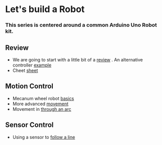 # Let's build a Robot
### This series is centered around a common Arduino Uno Robot kit. 

## Review
- We are going to start with a little bit of a [review](https://github.com/dougnutz/hoc/tree/master/Robot/BasicControl)
. An alternative controller [example](https://github.com/dougnutz/hoc/tree/master/Robot/MotorControllerESP8266)
- Cheet [sheet](https://github.com/dougnutz/hoc/blob/master/Robot/Review.md)  
## Motion Control
- Mecanum wheel robot [basics](https://github.com/dougnutz/hoc/tree/master/Robot/MotionControlBasics)
- More advanced [movement](https://github.com/dougnutz/hoc/tree/master/Robot/MotorDirectionAndTurns)
- Movement in [through an arc](https://github.com/dougnutz/hoc/tree/master/Robot/MotionInArc) 

## Sensor Control
- Using a sensor to [follow a line](https://github.com/dougnutz/hoc/blob/master/Robot/LineFollowing/Readme.md)

###
